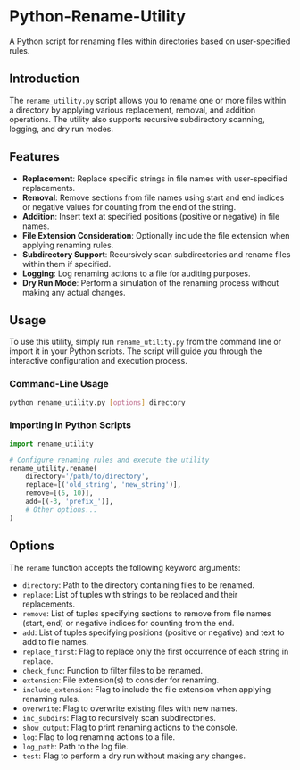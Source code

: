 # Python-Rename-Utility

A Python script for renaming files within directories based on user-specified rules.

## Introduction

The `rename_utility.py` script allows you to rename one or more files within a directory by applying various replacement, removal, and addition operations. The utility also supports recursive subdirectory scanning, logging, and dry run modes.

## Features

*   **Replacement**: Replace specific strings in file names with user-specified replacements.
*   **Removal**: Remove sections from file names using start and end indices or negative values for counting from the end of the string.
*   **Addition**: Insert text at specified positions (positive or negative) in file names.
*   **File Extension Consideration**: Optionally include the file extension when applying renaming rules.
*   **Subdirectory Support**: Recursively scan subdirectories and rename files within them if specified.
*   **Logging**: Log renaming actions to a file for auditing purposes.
*   **Dry Run Mode**: Perform a simulation of the renaming process without making any actual changes.

## Usage

To use this utility, simply run `rename_utility.py` from the command line or import it in your Python scripts. The script will guide you through the interactive configuration and execution process.

### Command-Line Usage

```bash
python rename_utility.py [options] directory
```

### Importing in Python Scripts

```python
import rename_utility

# Configure renaming rules and execute the utility
rename_utility.rename(
    directory='/path/to/directory',
    replace=[('old_string', 'new_string')],
    remove=[(5, 10)],
    add=[(-3, 'prefix_')],
    # Other options...
)
```

## Options

The `rename` function accepts the following keyword arguments:

*   `directory`: Path to the directory containing files to be renamed.
*   `replace`: List of tuples with strings to be replaced and their replacements.
*   `remove`: List of tuples specifying sections to remove from file names (start, end) or negative indices for counting from the end.
*   `add`: List of tuples specifying positions (positive or negative) and text to add to file names.
*   `replace_first`: Flag to replace only the first occurrence of each string in `replace`.
*   `check_func`: Function to filter files to be renamed.
*   `extension`: File extension(s) to consider for renaming.
*   `include_extension`: Flag to include the file extension when applying renaming rules.
*   `overwrite`: Flag to overwrite existing files with new names.
*   `inc_subdirs`: Flag to recursively scan subdirectories.
*   `show_output`: Flag to print renaming actions to the console.
*   `log`: Flag to log renaming actions to a file.
*   `log_path`: Path to the log file.
*   `test`: Flag to perform a dry run without making any changes.
